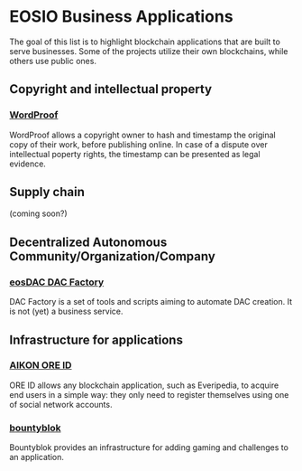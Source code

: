 # EOSIO Business Applications

The goal of this list is to highlight blockchain applications that are built to serve businesses. Some of the projects utilize their own blockchains, while others use public ones.

## Copyright and intellectual property

### [WordProof](https://wordproof.io/)

WordProof allows a copyright owner to hash and timestamp the original copy of their work, before publishing online. In case of a dispute over intellectual poperty rights, the timestamp can be presented as legal evidence.


## Supply chain

(coming soon?)


## Decentralized Autonomous Community/Organization/Company

### [eosDAC DAC Factory](https://github.com/eosdac/eosdac-factory)

DAC Factory is a set of tools and scripts aiming to automate DAC creation. It is not (yet) a business service.


## Infrastructure for applications

### [AIKON ORE ID](https://aikon.com/ore-id)

ORE ID allows any blockchain application, such as Everipedia, to acquire end users in a simple way: they only need to register themselves using one of social network accounts.

### [bountyblok](https://www.bountyblok.io/)

Bountyblok provides an infrastructure for adding gaming and challenges to an application.
